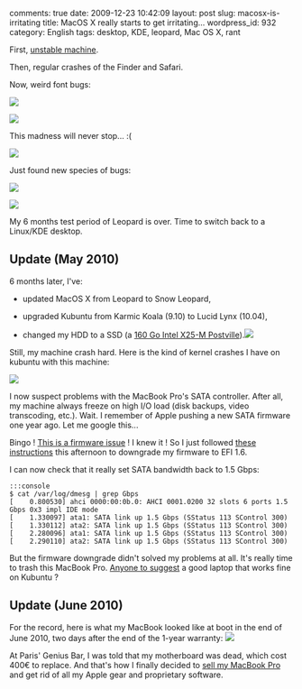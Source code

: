 comments: true
date: 2009-12-23 10:42:09
layout: post
slug: macosx-is-irritating
title: MacOS X really starts to get irritating...
wordpress_id: 932
category: English
tags: desktop, KDE, leopard, Mac OS X, rant

First, [unstable machine](http://twitter.com/kdeldycke/status/6158072244).

Then, regular crashes of the Finder and Safari.

Now, weird font bugs:

[![](http://kevin.deldycke.com/wp-content/uploads/2009/12/mac-osx-broken-menu-font-300x177.png)](http://kevin.deldycke.com/wp-content/uploads/2009/12/mac-osx-broken-menu-font.png)

[![](http://kevin.deldycke.com/wp-content/uploads/2009/12/mac-osx-broken-shutdown-dialog-300x124.png)](http://kevin.deldycke.com/wp-content/uploads/2009/12/mac-osx-broken-shutdown-dialog.png)

This madness will never stop... :(

[![](http://kevin.deldycke.com/wp-content/uploads/2009/12/mac-osx-leopard-display-bug-300x187.png)](http://kevin.deldycke.com/wp-content/uploads/2009/12/mac-osx-leopard-display-bug.png)

Just found new species of bugs:

[![](http://kevin.deldycke.com/wp-content/uploads/2009/12/mac-osx-black-top-menu-bug-300x128.png)](http://kevin.deldycke.com/wp-content/uploads/2009/12/mac-osx-black-top-menu-bug.png)

[![](http://kevin.deldycke.com/wp-content/uploads/2009/12/mac-osx-black-drop-down-menu-bug-300x139.png)](http://kevin.deldycke.com/wp-content/uploads/2009/12/mac-osx-black-drop-down-menu-bug.png)

My 6 months test period of Leopard is over. Time to switch back to a Linux/KDE desktop.



## Update (May 2010)



6 months later, I've:




  * updated MacOS X from Leopard to Snow Leopard,


  * upgraded Kubuntu from Karmic Koala (9.10) to Lucid Lynx (10.04),


  * changed my HDD to a SSD (a [160 Go Intel X25-M Postville](http://www.amazon.com/gp/product/B002IGT7IU/ref=as_li_ss_tl?ie=UTF8&tag=kevideld-20&linkCode=as2&camp=1789&creative=390957&creativeASIN=B002IGT7IU)).![](http://www.assoc-amazon.com/e/ir?t=kevideld-20&l=as2&o=1&a=B002IGT7IU)



Still, my machine crash hard. Here is the kind of kernel crashes I have on kubuntu with this machine:

[![](http://kevin.deldycke.com/wp-content/uploads/2009/12/mac-book-pro-linux-kernel-crash-300x190.jpg)](http://kevin.deldycke.com/wp-content/uploads/2009/12/mac-book-pro-linux-kernel-crash.jpg)

I now suspect problems with the MacBook Pro's SATA controller. After all, my machine always freeze on high I/O load (disk backups, video transcoding, etc.). Wait. I remember of Apple pushing a new SATA firmware one year ago. Let me google this...

Bingo ! [This is a firmware issue](http://www.slashgear.com/macbook-pro-3-0gbps-sata-upgrade-breaking-third-party-drives-2648050/) ! I knew it ! So I just followed [these instructions](http://forums.macrumors.com/showpost.php?p=8414998&postcount=305) this afternoon to downgrade my firmware to EFI 1.6.

I can now check that it really set SATA bandwidth back to 1.5 Gbps:

    
    :::console
    $ cat /var/log/dmesg | grep Gbps
    [    0.800530] ahci 0000:00:0b.0: AHCI 0001.0200 32 slots 6 ports 1.5 Gbps 0x3 impl IDE mode
    [    1.330097] ata1: SATA link up 1.5 Gbps (SStatus 113 SControl 300)
    [    1.330112] ata2: SATA link up 1.5 Gbps (SStatus 113 SControl 300)
    [    2.280096] ata1: SATA link up 1.5 Gbps (SStatus 113 SControl 300)
    [    2.290110] ata2: SATA link up 1.5 Gbps (SStatus 113 SControl 300)
    



But the firmware downgrade didn't solved my problems at all. It's really time to trash this MacBook Pro. [Anyone to suggest](http://twitter.com/kdeldycke/status/14657317476) a good laptop that works fine on Kubuntu ?




## Update (June 2010)



For the record, here is what my MacBook looked like at boot in the end of June 2010, two days after the end of the 1-year warranty:
[![](http://kevin.deldycke.com/wp-content/uploads/2009/12/mac-book-pro-broken-boot-273x300.jpg)](http://kevin.deldycke.com/wp-content/uploads/2009/12/mac-book-pro-broken-boot.jpg)

At Paris' Genius Bar, I was told that my motherboard was dead, which cost 400€ to replace. And that's how I finally decided to [sell my MacBook Pro](http://twitter.com/#!/kdeldycke/status/29012034410) and get rid of all my Apple gear and proprietary software.
